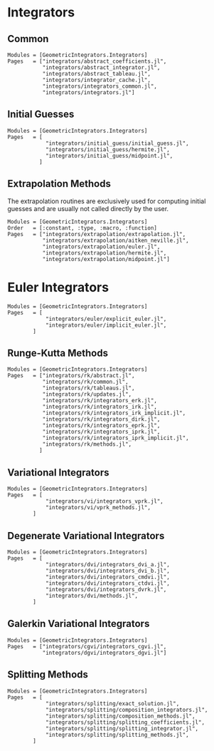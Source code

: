 
# Integrators


## Common

```@autodocs
Modules = [GeometricIntegrators.Integrators]
Pages   = ["integrators/abstract_coefficients.jl",
           "integrators/abstract_integrator.jl",
           "integrators/abstract_tableau.jl",
           "integrators/integrator_cache.jl",
           "integrators/integrators_common.jl",
           "integrators/integrators.jl"]
```


## Initial Guesses

```@autodocs
Modules = [GeometricIntegrators.Integrators]
Pages   = [
            "integrators/initial_guess/initial_guess.jl",
            "integrators/initial_guess/hermite.jl",
            "integrators/initial_guess/midpoint.jl",
          ]
```


## Extrapolation Methods

The extrapolation routines are exclusively used for computing
initial guesses and are usually not called directly by the user.

```@autodocs
Modules = [GeometricIntegrators.Integrators]
Order   = [:constant, :type, :macro, :function]
Pages   = ["integrators/extrapolation/extrapolation.jl",
           "integrators/extrapolation/aitken_neville.jl",
           "integrators/extrapolation/euler.jl",
           "integrators/extrapolation/hermite.jl",
           "integrators/extrapolation/midpoint.jl"]
```


# Euler Integrators

```@autodocs
Modules = [GeometricIntegrators.Integrators]
Pages   = [
            "integrators/euler/explicit_euler.jl",
            "integrators/euler/implicit_euler.jl",
        ]
```


## Runge-Kutta Methods

```@autodocs
Modules = [GeometricIntegrators.Integrators]
Pages   = ["integrators/rk/abstract.jl",
           "integrators/rk/common.jl",
           "integrators/rk/tableaus.jl",
           "integrators/rk/updates.jl",
           "integrators/rk/integrators_erk.jl",
           "integrators/rk/integrators_irk.jl",
           "integrators/rk/integrators_irk_implicit.jl",
           "integrators/rk/integrators_dirk.jl",
           "integrators/rk/integrators_eprk.jl",
           "integrators/rk/integrators_iprk.jl",
           "integrators/rk/integrators_iprk_implicit.jl",
           "integrators/rk/methods.jl",
          ]
```


## Variational Integrators

```@autodocs
Modules = [GeometricIntegrators.Integrators]
Pages   = [
            "integrators/vi/integrators_vprk.jl",
            "integrators/vi/vprk_methods.jl",
        ]
```

## Degenerate Variational Integrators

```@autodocs
Modules = [GeometricIntegrators.Integrators]
Pages   = [
            "integrators/dvi/integrators_dvi_a.jl",
            "integrators/dvi/integrators_dvi_b.jl",
            "integrators/dvi/integrators_cmdvi.jl",
            "integrators/dvi/integrators_ctdvi.jl",
            "integrators/dvi/integrators_dvrk.jl",
            "integrators/dvi/methods.jl",
        ]
```

## Galerkin Variational Integrators

```@autodocs
Modules = [GeometricIntegrators.Integrators]
Pages   = ["integrators/cgvi/integrators_cgvi.jl",
           "integrators/dgvi/integrators_dgvi.jl"]
```


## Splitting Methods

```@autodocs
Modules = [GeometricIntegrators.Integrators]
Pages   = [
            "integrators/splitting/exact_solution.jl",
            "integrators/splitting/composition_integrators.jl",
            "integrators/splitting/composition_methods.jl",
            "integrators/splitting/splitting_coefficients.jl",
            "integrators/splitting/splitting_integrator.jl",
            "integrators/splitting/splitting_methods.jl",
        ]
```
